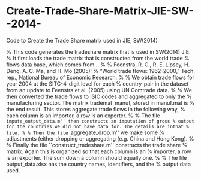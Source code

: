 # Create-Trade-Share-Matrix-JIE-SW--2014-
Code to Create the Trade Share matrix used in JIE, SW(2014)

% This code generates the tradeshare matrix that is used in SW(2014) JIE.
% It first loads the trade matrix that is constructed from the world trade
% flows data base, which comes from...
%
% Feenstra, R. C., R. E. Lipsey, H. Deng, A. C. Ma, and H. Mo (2005):
% “World trade flows: 1962-2000,” Tech. rep., National Bureau of Economic Research.
%
% We obtain trade flows for year 2004 at the SITC-4-digit level for each
% country-pair in the dataset from an update to Feenstra et al. (2005) using UN Comtrade data.
%
% We then converted the trade flows to ISIC codes and aggregated to only the
% manufacturing sector. The matrix trademat_manuf, stored in manuf.mat is
% the end result. This stores aggregate trade flows in the following way,
% each column is an importer, a row is an exporter.
%
% The file ``impute_output_data.m'' then constructs an imputation of gross
% output for the countries we did not have data for. The details are inthat
% file.
%
% Then the file ``aggregate_drop.m'' we make some
% adjustments (either dropping or aggregating (e.g. China and Hong Kong).
%
% Finally the file ``construct_tradeshare.m'' constructs the trade share
% matrix. Again this is organized so that each column is an
% importer, a row is an exporter. The sum down a column should equally one.
%
% The file output_data.xlsx has the country names, identifiers, and the
% output data used. 
